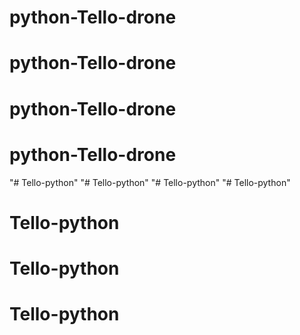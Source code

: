 # python-Tello-drone
# python-Tello-drone
# python-Tello-drone
# python-Tello-drone
"# Tello-python" 
"# Tello-python" 
"# Tello-python" 
"# Tello-python" 
# Tello-python
# Tello-python
# Tello-python
